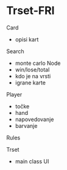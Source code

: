 # Trset-FRI

Card
- opisi kart

Search
- monte carlo
Node
- win/lose/total 
- kdo je na vrsti 
- igrane karte


Player
- točke
- hand
- napovedovanje
- barvanje

Rules

Trset
- main class
UI